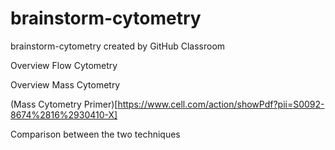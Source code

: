 # brainstorm-cytometry
brainstorm-cytometry created by GitHub Classroom

Overview Flow Cytometry







Overview Mass Cytometry


(Mass Cytometry Primer)[https://www.cell.com/action/showPdf?pii=S0092-8674%2816%2930410-X]





Comparison between the two techniques
